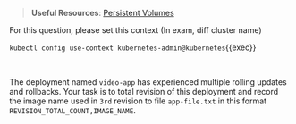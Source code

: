 
> <strong>Useful Resources</strong>: [Persistent Volumes](https://kubernetes.io/docs/concepts/storage/persistent-volumes/)

For this question, please set this context (In exam, diff cluster name)

`kubectl config use-context kubernetes-admin@kubernetes`{{exec}}

<br>


The deployment named `video-app` has experienced multiple rolling updates and rollbacks. Your task is to total revision of this deployment and record the image name used in `3rd` revision to file `app-file.txt` in this format `REVISION_TOTAL_COUNT,IMAGE_NAME`.